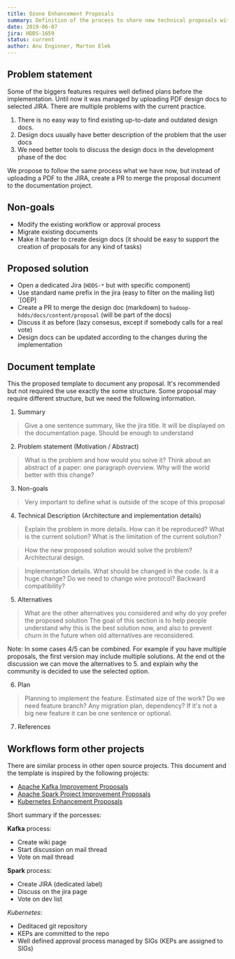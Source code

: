```yaml
---
title: Ozone Enhancement Proposals
summary: Definition of the process to share new technical proposals with the Ozone community.
date: 2019-06-07
jira: HDDS-1659
status: current
author: Anu Enginner, Marton Elek
---
```

<!---
  Licensed to the Apache Software Foundation (ASF) under one or more
  contributor license agreements.  See the NOTICE file distributed with
  this work for additional information regarding copyright ownership.
  The ASF licenses this file to You under the Apache License, Version 2.0
  (the "License"); you may not use this file except in compliance with
  the License.  You may obtain a copy of the License at

      http://www.apache.org/licenses/LICENSE-2.0

  Unless required by applicable law or agreed to in writing, software
  distributed under the License is distributed on an "AS IS" BASIS,
  WITHOUT WARRANTIES OR CONDITIONS OF ANY KIND, either express or implied.
  See the License for the specific language governing permissions and
  limitations under the License.
-->

## Problem statement

Some of the biggers features requires well defined plans before the implementation. Until now it was managed by uploading PDF design docs to selected JIRA. There are multiple problems with the current practice.

 1. There is no easy way to find existing up-to-date and outdated design docs.
 2. Design docs usually have better description of the problem that the user docs
 3. We need better tools to discuss the design docs in the development phase of the doc

We propose to follow the same process what we have now, but instead of uploading a PDF to the JIRA, create a PR to merge the proposal document to the documentation project.

## Non-goals

 * Modify the existing workflow or approval process
 * Migrate existing documents
 * Make it harder to create design docs (it should be easy to support the creation of proposals for any kind of tasks)

## Proposed solution

 * Open a dedicated Jira (`HDDS-*` but with specific component)
 * Use standard name prefix in the jira (easy to filter on the mailing list) `[OEP]
 * Create a PR to merge the design doc (markdown) to `hadoop-hdds/docs/content/proposal` (will be part of the docs)
 * Discuss it as before (lazy consesus, except if somebody calls for a real vote)
 * Design docs can be updated according to the changes during the implementation

## Document template

This the proposed template to document any proposal. It's recommended but not required the use exactly the some structure. Some proposal may require different structure, but we need the following information.

1. Summary

> Give a one sentence summary, like the jira title. It will be displayed on the documentation page. Should be enough to understand

2. Problem statement (Motivation / Abstract)

> What is the problem and how would you solve it? Think about an abstract of a paper: one paragraph overview. Why will the world better with this change?

3. Non-goals

 > Very important to define what is outside of the scope of this proposal

4.   Technical Description (Architecture and implementation details)

 > Explain the problem in more details. How can it be reproduced? What is the current solution? What is the limitation of the current solution?

 > How the new proposed solution would solve the problem? Architectural design.

 > Implementation details. What should be changed in the code. Is it a huge change? Do we need to change wire protocol? Backward compatibility?

5. Alternatives

 > What are the other alternatives you considered and why do yoy prefer the proposed solution The goal of this section is to help people understand why this is the best solution now, and also to prevent churn in the future when old alternatives are reconsidered.

Note: In some cases 4/5 can be combined. For example if you have multiple proposals, the first version may include multiple solutions. At the end ot the discussion we can move the alternatives to 5. and explain why the community is decided to use the selected option.

6. Plan

 > Planning to implement the feature. Estimated size of the work? Do we need feature branch? Any migration plan, dependency? If it's not a big new feature it can be one sentence or optional.

7. References

## Workflows form other projects

There are similar process in other open source projects. This document and the template is inspired by the following projects:

 * [Apache Kafka Improvement Proposals](https://cwiki.apache.org/confluence/display/KAFKA/Kafka+Improvement+Proposals)
 * [Apache Spark Project Improvement Proposals](https://spark.apache.org/improvement-proposals.html)
 * [Kubernetes Enhancement Proposals](https://github.com/kubernetes/enhancements/tree/master/keps)

Short summary if the porcesses:

__Kafka__ process:

 * Create wiki page
 * Start discussion on mail thread
 * Vote on mail thread

__Spark__ process:

 * Create JIRA (dedicated label)
 * Discuss on the jira page
 * Vote on dev list

*Kubernetes*:

 * Deditaced git repository
 * KEPs are committed to the repo
 * Well defined approval process managed by SIGs (KEPs are assigned to SIGs)

